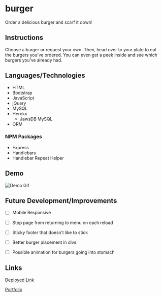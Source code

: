 # burger
Order a delicious burger and scarf it down!

## Instructions
Choose a burger or request your own. Then, head over to your plate to eat the burgers you've ordered. You can even get a peek inside and see which burgers you've already had.

## Languages/Technologies 
* HTML
* Bootstrap
* JavaScript
* jQuery
* MySQL
* Heroku
  * JawsDB MySQL
* ORM

### NPM Packages
* Express
* Handlebars
* Handlebar Repeat Helper

## Demo

![Demo Gif](public/assets/img/eatDaBurger.gif)

## Future Development/Improvements
- [ ] Mobile Responsive
- [ ] Stop page from returning to menu on each reload
- [ ] Sticky footer that doesn't like to stick
- [ ] Better burger placement in divs
- [ ] Possible animation for burgers going into stomach


## Links
[Deployed Link](https://eatdaburger-lmb.herokuapp.com/)

[Portfolio](https://lmboyle.github.io/)

